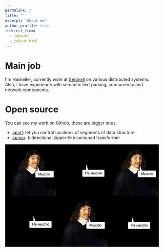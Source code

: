 ```yaml
---
permalink: /
title: ""
excerpt: "About me"
author_profile: true
redirect_from:
  - /about/
  - /about.html
---
```


# Main job
I'm Haskeller, currently work at [Serokell](https://serokell.io) on various distributed systems.
Also, I have experience with semantic text parsing, concurrency and network components.

# Open source
You can see my work on [Github](https://github.com/iokasimov), these are bigger ones:
* [apart](https://github.com/iokasimov/apart): let you control locations of segments of data structure
* [cursor](https://github.com/iokasimov/cursor): bidirectional zipper-like comonad transformer

![Alt text](/images/descartes.jpg)
